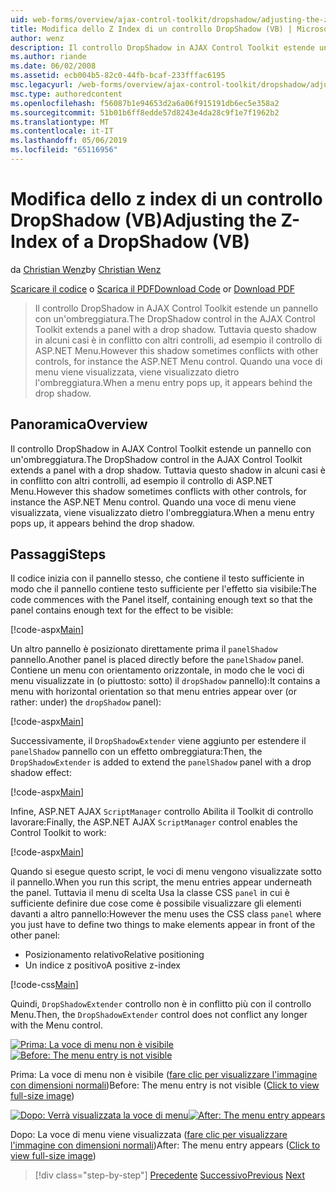 ```yaml
---
uid: web-forms/overview/ajax-control-toolkit/dropshadow/adjusting-the-z-index-of-a-dropshadow-vb
title: Modifica dello Z Index di un controllo DropShadow (VB) | Microsoft Docs
author: wenz
description: Il controllo DropShadow in AJAX Control Toolkit estende un pannello con un'ombreggiatura. Tuttavia questo shadow in alcuni casi è in conflitto con altri controlli, di programma...
ms.author: riande
ms.date: 06/02/2008
ms.assetid: ecb004b5-82c0-44fb-bcaf-233fffac6195
msc.legacyurl: /web-forms/overview/ajax-control-toolkit/dropshadow/adjusting-the-z-index-of-a-dropshadow-vb
msc.type: authoredcontent
ms.openlocfilehash: f56087b1e94653d2a6a06f915191db6ec5e358a2
ms.sourcegitcommit: 51b01b6ff8edde57d8243e4da28c9f1e7f1962b2
ms.translationtype: MT
ms.contentlocale: it-IT
ms.lasthandoff: 05/06/2019
ms.locfileid: "65116956"
---
```

# <a name="adjusting-the-z-index-of-a-dropshadow-vb"></a><span data-ttu-id="20fac-104">Modifica dello z index di un controllo DropShadow (VB)</span><span class="sxs-lookup"><span data-stu-id="20fac-104">Adjusting the Z-Index of a DropShadow (VB)</span></span>

<span data-ttu-id="20fac-105">da [Christian Wenz](https://github.com/wenz)</span><span class="sxs-lookup"><span data-stu-id="20fac-105">by [Christian Wenz](https://github.com/wenz)</span></span>

<span data-ttu-id="20fac-106">[Scaricare il codice](http://download.microsoft.com/download/5/1/6/51652a81-500b-4f6b-88d3-617103e7941e/DropShadow1.vb.zip) o [Scarica il PDF](http://download.microsoft.com/download/b/6/a/b6ae89ee-df69-4c87-9bfb-ad1eb2b23373/dropshadow1VB.pdf)</span><span class="sxs-lookup"><span data-stu-id="20fac-106">[Download Code](http://download.microsoft.com/download/5/1/6/51652a81-500b-4f6b-88d3-617103e7941e/DropShadow1.vb.zip) or [Download PDF](http://download.microsoft.com/download/b/6/a/b6ae89ee-df69-4c87-9bfb-ad1eb2b23373/dropshadow1VB.pdf)</span></span>

> <span data-ttu-id="20fac-107">Il controllo DropShadow in AJAX Control Toolkit estende un pannello con un'ombreggiatura.</span><span class="sxs-lookup"><span data-stu-id="20fac-107">The DropShadow control in the AJAX Control Toolkit extends a panel with a drop shadow.</span></span> <span data-ttu-id="20fac-108">Tuttavia questo shadow in alcuni casi è in conflitto con altri controlli, ad esempio il controllo di ASP.NET Menu.</span><span class="sxs-lookup"><span data-stu-id="20fac-108">However this shadow sometimes conflicts with other controls, for instance the ASP.NET Menu control.</span></span> <span data-ttu-id="20fac-109">Quando una voce di menu viene visualizzata, viene visualizzato dietro l'ombreggiatura.</span><span class="sxs-lookup"><span data-stu-id="20fac-109">When a menu entry pops up, it appears behind the drop shadow.</span></span>

## <a name="overview"></a><span data-ttu-id="20fac-110">Panoramica</span><span class="sxs-lookup"><span data-stu-id="20fac-110">Overview</span></span>

<span data-ttu-id="20fac-111">Il controllo DropShadow in AJAX Control Toolkit estende un pannello con un'ombreggiatura.</span><span class="sxs-lookup"><span data-stu-id="20fac-111">The DropShadow control in the AJAX Control Toolkit extends a panel with a drop shadow.</span></span> <span data-ttu-id="20fac-112">Tuttavia questo shadow in alcuni casi è in conflitto con altri controlli, ad esempio il controllo di ASP.NET Menu.</span><span class="sxs-lookup"><span data-stu-id="20fac-112">However this shadow sometimes conflicts with other controls, for instance the ASP.NET Menu control.</span></span> <span data-ttu-id="20fac-113">Quando una voce di menu viene visualizzata, viene visualizzato dietro l'ombreggiatura.</span><span class="sxs-lookup"><span data-stu-id="20fac-113">When a menu entry pops up, it appears behind the drop shadow.</span></span>

## <a name="steps"></a><span data-ttu-id="20fac-114">Passaggi</span><span class="sxs-lookup"><span data-stu-id="20fac-114">Steps</span></span>

<span data-ttu-id="20fac-115">Il codice inizia con il pannello stesso, che contiene il testo sufficiente in modo che il pannello contiene testo sufficiente per l'effetto sia visibile:</span><span class="sxs-lookup"><span data-stu-id="20fac-115">The code commences with the Panel itself, containing enough text so that the panel contains enough text for the effect to be visible:</span></span>

[!code-aspx[Main](adjusting-the-z-index-of-a-dropshadow-vb/samples/sample1.aspx)]

<span data-ttu-id="20fac-116">Un altro pannello è posizionato direttamente prima il `panelShadow` pannello.</span><span class="sxs-lookup"><span data-stu-id="20fac-116">Another panel is placed directly before the `panelShadow` panel.</span></span> <span data-ttu-id="20fac-117">Contiene un menu con orientamento orizzontale, in modo che le voci di menu visualizzate in (o piuttosto: sotto) il `dropShadow` pannello):</span><span class="sxs-lookup"><span data-stu-id="20fac-117">It contains a menu with horizontal orientation so that menu entries appear over (or rather: under) the `dropShadow` panel):</span></span>

[!code-aspx[Main](adjusting-the-z-index-of-a-dropshadow-vb/samples/sample2.aspx)]

<span data-ttu-id="20fac-118">Successivamente, il `DropShadowExtender` viene aggiunto per estendere il `panelShadow` pannello con un effetto ombreggiatura:</span><span class="sxs-lookup"><span data-stu-id="20fac-118">Then, the `DropShadowExtender` is added to extend the `panelShadow` panel with a drop shadow effect:</span></span>

[!code-aspx[Main](adjusting-the-z-index-of-a-dropshadow-vb/samples/sample3.aspx)]

<span data-ttu-id="20fac-119">Infine, ASP.NET AJAX `ScriptManager` controllo Abilita il Toolkit di controllo lavorare:</span><span class="sxs-lookup"><span data-stu-id="20fac-119">Finally, the ASP.NET AJAX `ScriptManager` control enables the Control Toolkit to work:</span></span>

[!code-aspx[Main](adjusting-the-z-index-of-a-dropshadow-vb/samples/sample4.aspx)]

<span data-ttu-id="20fac-120">Quando si esegue questo script, le voci di menu vengono visualizzate sotto il pannello.</span><span class="sxs-lookup"><span data-stu-id="20fac-120">When you run this script, the menu entries appear underneath the panel.</span></span> <span data-ttu-id="20fac-121">Tuttavia il menu di scelta Usa la classe CSS `panel` in cui è sufficiente definire due cose come è possibile visualizzare gli elementi davanti a altro pannello:</span><span class="sxs-lookup"><span data-stu-id="20fac-121">However the menu uses the CSS class `panel` where you just have to define two things to make elements appear in front of the other panel:</span></span>

- <span data-ttu-id="20fac-122">Posizionamento relativo</span><span class="sxs-lookup"><span data-stu-id="20fac-122">Relative positioning</span></span>
- <span data-ttu-id="20fac-123">Un indice z positivo</span><span class="sxs-lookup"><span data-stu-id="20fac-123">A positive z-index</span></span>

[!code-css[Main](adjusting-the-z-index-of-a-dropshadow-vb/samples/sample5.css)]

<span data-ttu-id="20fac-124">Quindi, `DropShadowExtender` controllo non è in conflitto più con il controllo Menu.</span><span class="sxs-lookup"><span data-stu-id="20fac-124">Then, the `DropShadowExtender` control does not conflict any longer with the Menu control.</span></span>

<span data-ttu-id="20fac-125">[![Prima: La voce di menu non è visibile](adjusting-the-z-index-of-a-dropshadow-vb/_static/image2.png)](adjusting-the-z-index-of-a-dropshadow-vb/_static/image1.png)</span><span class="sxs-lookup"><span data-stu-id="20fac-125">[![Before: The menu entry is not visible](adjusting-the-z-index-of-a-dropshadow-vb/_static/image2.png)](adjusting-the-z-index-of-a-dropshadow-vb/_static/image1.png)</span></span>

<span data-ttu-id="20fac-126">Prima: La voce di menu non è visibile ([fare clic per visualizzare l'immagine con dimensioni normali](adjusting-the-z-index-of-a-dropshadow-vb/_static/image3.png))</span><span class="sxs-lookup"><span data-stu-id="20fac-126">Before: The menu entry is not visible ([Click to view full-size image](adjusting-the-z-index-of-a-dropshadow-vb/_static/image3.png))</span></span>

<span data-ttu-id="20fac-127">[![Dopo: Verrà visualizzata la voce di menu](adjusting-the-z-index-of-a-dropshadow-vb/_static/image5.png)](adjusting-the-z-index-of-a-dropshadow-vb/_static/image4.png)</span><span class="sxs-lookup"><span data-stu-id="20fac-127">[![After: The menu entry appears](adjusting-the-z-index-of-a-dropshadow-vb/_static/image5.png)](adjusting-the-z-index-of-a-dropshadow-vb/_static/image4.png)</span></span>

<span data-ttu-id="20fac-128">Dopo: La voce di menu viene visualizzata ([fare clic per visualizzare l'immagine con dimensioni normali](adjusting-the-z-index-of-a-dropshadow-vb/_static/image6.png))</span><span class="sxs-lookup"><span data-stu-id="20fac-128">After: The menu entry appears ([Click to view full-size image](adjusting-the-z-index-of-a-dropshadow-vb/_static/image6.png))</span></span>

> [!div class="step-by-step"]
> <span data-ttu-id="20fac-129">[Precedente](manipulating-dropshadow-properties-from-client-code-cs.md)
> [Successivo](manipulating-dropshadow-properties-from-client-code-vb.md)</span><span class="sxs-lookup"><span data-stu-id="20fac-129">[Previous](manipulating-dropshadow-properties-from-client-code-cs.md)
[Next](manipulating-dropshadow-properties-from-client-code-vb.md)</span></span>
